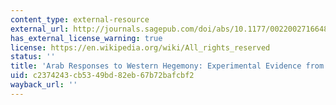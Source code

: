 ```yaml
---
content_type: external-resource
external_url: http://journals.sagepub.com/doi/abs/10.1177/0022002716648738
has_external_license_warning: true
license: https://en.wikipedia.org/wiki/All_rights_reserved
status: ''
title: 'Arab Responses to Western Hegemony: Experimental Evidence from Egypt'
uid: c2374243-cb53-49bd-82eb-67b72bafcbf2
wayback_url: ''
---
```

